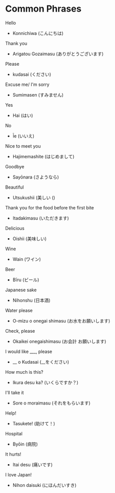 # Common Phrases

Hello
- Konnichiwa (こんにちは)

Thank you 
- Arigatou Gozaimasu (ありがとうございます) 

Please 
- kudasai (ください) 

Excuse me/ I'm sorry 
- Sumimasen (すみません) 

Yes 
- Hai (はい)

No 
- Īe (いいえ) 

Nice to meet you 
- Hajimemashite (はじめまして)

Goodbye 
- Sayōnara (さようなら)

Beautiful 
- Utsukushii  (美しい ()

Thank you for the food before the first bite
- Itadakimasu (いただきます)

Delicious 
- Oishii (美味しい) 

Wine 
- Wain (ワイン) 

Beer 
- Bīru (ビール) 

Japanese sake 
- Nihonshu (日本酒) 

Water please 
- O-mizu o onegai shimasu (お水をお願いします) 

Check, please 
- Okaikei onegaishimasu (お会計 お願いします) 

I would like ___, please 
- __ o Kudasai (__をください) 

How much is this? 
- Ikura desu ka? (いくらですか？) 

I'll take it 
- Sore o moraimasu (それをもらいます) 

Help! 
- Tasukete! (助けて！) 

Hospital 
- Byōin (病院) 

It hurts! 
- Itai desu (痛いです) 

I love Japan! 
- Nihon daisuki (にほんだいすき) 
